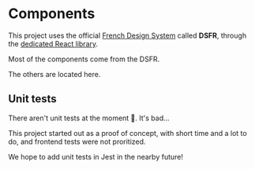 # Components

This project uses the official [French Design System](https://www.systeme-de-design.gouv.fr/) called **DSFR**, through the [dedicated React library](https://github.com/codegouvfr/react-dsfr).

Most of the components come from the DSFR.

The others are located here.

## Unit tests

There aren't unit tests at the moment 🙈.
It's bad...

This project started out as a proof of concept, with short time and a lot to do, and frontend tests were not proritized.

We hope to add unit tests in Jest in the nearby future!
